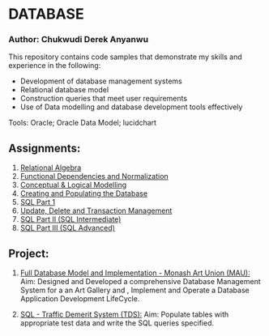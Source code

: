 # DATABASE

### Author:  Chukwudi Derek Anyanwu

This repository contains code samples that demonstrate my skills and  experience in the following:

* Development of database management systems
* Relational database model
* Construction queries that meet user requirements
* Use of Data modelling and database development tools effectively

Tools:  Oracle;  Oracle Data Model;  lucidchart

## Assignments:
1.	[Relational Algebra](https://github.com/Canyanwu/Data-Modeling-Database-Design-Data-Analysis/tree/master/Relational_Algebra)
2.	[Functional Dependencies and Normalization](https://github.com/Canyanwu/Data-Modeling-Database-Design-Data-Analysis/tree/master/Functional%20Dependencies%20and%20Normalization%20)
3.	[Conceptual  & Logical Modelling](https://github.com/Canyanwu/Data-Modeling-Database-Design-Data-Analysis/tree/master/Logical%20Model)
4.	[Creating and Populating the Database](https://github.com/Canyanwu/Data-Modeling-Database-Design-Data-Analysis/tree/master/Creating%20and%20Populating%20the%20Database)
5.	[SQL Part 1](https://github.com/Canyanwu/Data-Modeling-Database-Design-Data-Analysis/tree/master/SQL%20Part%201)
6.	[Update, Delete and Transaction Management](https://github.com/Canyanwu/Data-Modeling-Database-Design-Data-Analysis/tree/master/Update%2C%20Delete%20and%20Transaction%20Management)
7.	[SQL Part II (SQL Intermediate)](https://github.com/Canyanwu/Data-Modeling-Database-Design-Data-Analysis/tree/master/SQL%20Part%20II%20(SQL%20Intermediate))
8.	[SQL Part III (SQL Advanced)](https://github.com/Canyanwu/Data-Modeling-Database-Design-Data-Analysis/tree/master/SQL%20Part%20II%20(SQL%20Intermediate))

## Project:
1.	[Full Database Model and Implementation - Monash Art Union (MAU):](https://github.com/Canyanwu/Data-Modeling-Database-Design-Data-Analysis/tree/master/Full%20Database%20Model%20and%20Implementation)
Aim: 	Designed and Developed a comprehensive Database Management System for a an Art Gallery and , Implement and Operate a Database Application Development LifeCycle.

2.	[SQL - Traffic Demerit System (TDS):](https://github.com/Canyanwu/Data-Modeling-Database-Design-Data-Analysis/tree/master/SQL%20-%20Traffic%20Demerit%20System%20(TDS))
Aim: 	Populate tables with appropriate test data and write the SQL queries specified.

